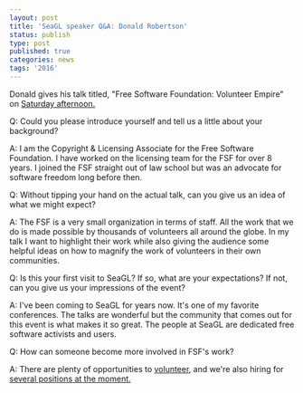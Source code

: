 ```yaml
---
layout: post
title: 'SeaGL speaker Q&A: Donald Robertson'
status: publish
type: post
published: true
categories: news
tags: '2016'
---
```


Donald gives his talk titled, "Free Software Foundation: Volunteer Empire" on [Saturday afternoon.](https://osem.seagl.org/conferences/seagl2016/program/proposal/186)

Q: Could you please introduce yourself and tell us a little about your background?

A: I am the Copyright & Licensing Associate for the Free Software Foundation. I have worked on the licensing team for the FSF for over 8 years. I joined the FSF straight out of law school but was an advocate for software freedom long before then.

Q: Without tipping your hand on the actual talk, can you give us an idea of what we might expect?

A: The FSF is a very small organization in terms of staff. All the work that we do is made possible by thousands of volunteers all around the globe. In my talk I want to highlight their work while also giving the audience some helpful ideas on how to magnify the work of volunteers in their own communities.

Q: Is this your first visit to SeaGL? If so, what are your expectations? If not, can you give us your impressions of the event?

A: I've been coming to SeaGL for years now. It's one of my favorite conferences. The talks are wonderful but the community that comes out for this event is what makes it so great. The people at SeaGL are dedicated free software activists and users.

Q: How can someone become more involved in FSF's work?

A: There are plenty of opportunities to [volunteer](https://www.fsf.org/volunteer), and we're also hiring for [several positions at the moment.](https://www.fsf.org/resources/jobs)
